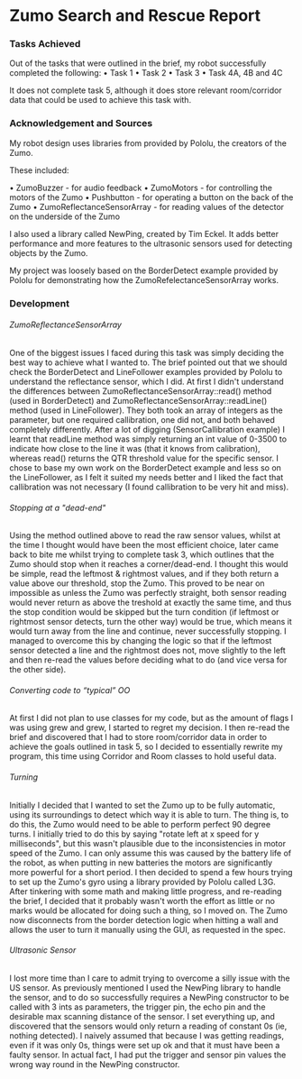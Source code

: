 # Zumo Search and Rescue Report
### Tasks Achieved
Out of the tasks that were outlined in the brief, my robot successfully completed the following:
•	Task 1
•	Task 2
•	Task 3
•	Task 4A, 4B and 4C

It does not complete task 5, although it does store relevant room/corridor data that could be used to achieve this task with. 

### Acknowledgement and Sources

My robot design uses libraries from provided by Pololu, the creators of the Zumo. 

These included:

•	ZumoBuzzer - for audio feedback	
•	ZumoMotors - for controlling the motors of the Zumo
•	Pushbutton - for operating a button on the back of the Zumo
•	ZumoReflectanceSensorArray - for reading values of the detector on the underside of the Zumo	

I also used a library called NewPing, created by Tim Eckel. It adds better performance and more features to the ultrasonic sensors used for detecting objects by the Zumo.

My project was loosely based on the BorderDetect example provided by Pololu for demonstrating how the ZumoRefelectanceSensorArray works.

### Development

###### ZumoReflectanceSensorArray
One of the biggest issues I faced during this task was simply deciding the best way to achieve what I wanted to. The brief pointed out that we should check the BorderDetect and LineFollower examples provided by Pololu to understand the reflectance sensor, which I did. At first I didn't understand the differences between ZumoReflectanceSensorArray::read() method (used in BorderDetect) and ZumoReflectanceSensorArray::readLine() method (used in LineFollower). They both took an array of integers as the parameter, but one required callibration, one did not, and both behaved completely differently. After a lot of digging (SensorCallibration example) I learnt that readLine method was simply returning an int value of 0-3500 to indicate how close to the line it was (that it knows from calibration), whereas read() returns the QTR threshold value for the specific sensor. 
I chose to base my own work on the BorderDetect example and less so on the LineFollower, as I felt it suited my needs better and I liked the fact that callibration was not necessary (I found callibration to be very hit and miss).

###### Stopping at a "dead-end"
Using the method outlined above to read the raw sensor values, whilst at the time I thought would have been the most efficient choice, later came back to bite me whilst trying to complete task 3, which outlines that the Zumo should stop when it reaches a corner/dead-end. I thought this would be simple, read the leftmost & rightmost values, and if they both return a value above our threshold, stop the Zumo. This proved to be near on impossible as unless the Zumo was perfectly straight, both sensor reading would never return as above the treshold at exactly the same time, and thus the stop condition would be skipped but the turn condition (if leftmost or rightmost sensor detects, turn the other way) would be true, which means it would turn away from the line and continue, never successfully stopping. I managed to overcome this by changing the logic so that if the leftmost sensor detected a line and the rightmost does not, move slightly to the left and then re-read the values before deciding what to do (and vice versa for the other side).

###### Converting code to “typical” OO
At first I did not plan to use classes for my code, but as the amount of flags I was using grew and grew, I started to regret my decision. I then re-read the brief and discovered that I had to store room/corridor data in order to achieve the goals outlined in task 5, so I decided to essentially rewrite my program, this time using Corridor and Room classes to hold useful data. 

###### Turning
Initially I decided that I wanted to set the Zumo up to be fully automatic, using its surroundings to detect which way it is able to turn. The thing is, to do this, the Zumo would need to be able to perform perfect 90 degree turns. I initially tried to do this by saying "rotate left at x speed for y milliseconds", but this wasn't plausible due to the inconsistencies in motor speed of the Zumo. I can only assume this was caused by the battery life of the robot, as when putting in new batteries the motors are significantly more powerful for a short period.
 I then decided to spend a few hours trying to set up the Zumo's gyro using a library provided by Pololu called L3G. After tinkering with some math and making little progress, and re-reading the brief, I decided that it probably wasn't worth the effort as little or no marks would be allocated for doing such a thing, so I moved on.
The Zumo now disconnects from the border detection logic when hitting a wall and allows the user to turn it manually using the GUI, as requested in the spec.

###### Ultrasonic Sensor
I lost more time than I care to admit trying to overcome a silly issue with the US sensor. As previously mentioned I used the NewPing library to handle the sensor, and to do so successfully requires a NewPing constructor to be called with 3 ints as parameters, the trigger pin, the echo pin and the desirable max scanning distance of the sensor. I set everything up, and discovered that the sensors would only return a reading of constant 0s (ie, nothing detected). I naively assumed that because I was getting readings, even if it was only 0s, things were set up ok and that it must have been a faulty sensor. In actual fact, I had put the trigger and sensor pin values the wrong way round in the NewPing constructor. 
